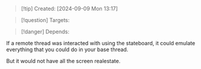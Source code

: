 
>[!tip] Created: [2024-09-09 Mon 13:17]

>[!question] Targets: 

>[!danger] Depends: 

If a remote thread was interacted with using the stateboard, it could emulate everything that you could do in your base thread.

But it would not have all the screen realestate.